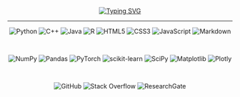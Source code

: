 
<p align="center">
<a href="https://git.io/typing-svg"><img src="https://readme-typing-svg.demolab.com?font=Fira+Code&size=35&duration=1500&pause=1000&color=F70404&center=true&vCenter=true&random=false&width=1500&lines=Hello+there+!;Welcome+to+my+github+profile;I'm+an+Engineer+in+a+Neuroscience+research+Lab;Feel+free+to+get+in+touch" alt="Typing SVG" /></a>
</p>

--------------

<div align="center">

![Python](https://img.shields.io/badge/python-3670A0?style=for-the-badge&logo=python&logoColor=ffdd54&style=plastic)
![C++](https://img.shields.io/badge/c++-%2300599C.svg?style=for-the-badge&logo=c%2B%2B&logoColor=white&style=plastic)
![Java](https://img.shields.io/badge/java-%23ED8B00.svg?style=for-the-badge&logo=openjdk&logoColor=white&style=plastic)
![R](https://img.shields.io/badge/r-%23276DC3.svg?style=for-the-badge&logo=r&logoColor=white&style=plastic)
![HTML5](https://img.shields.io/badge/html5-%23E34F26.svg?style=for-the-badge&logo=html5&logoColor=white&style=plastic)
![CSS3](https://img.shields.io/badge/css3-%231572B6.svg?style=for-the-badge&logo=css3&logoColor=white&style=plastic)
![JavaScript](https://img.shields.io/badge/javascript-%23323330.svg?style=for-the-badge&logo=javascript&logoColor=%23F7DF1E&style=plastic)
![Markdown](https://img.shields.io/badge/markdown-%23000000.svg?style=for-the-badge&logo=markdown&logoColor=white&style=plastic)
  
</div>

<br>

<div align="center">

![NumPy](https://img.shields.io/badge/numpy-%23013243.svg?style=for-the-badge&logo=numpy&logoColor=white&style=plastic)
![Pandas](https://img.shields.io/badge/pandas-%23150458.svg?style=for-the-badge&logo=pandas&logoColor=white&style=plastic)
![PyTorch](https://img.shields.io/badge/PyTorch-%23EE4C2C.svg?style=for-the-badge&logo=PyTorch&logoColor=white&style=plastic)
![scikit-learn](https://img.shields.io/badge/scikit--learn-%23F7931E.svg?style=for-the-badge&logo=scikit-learn&logoColor=white&style=plastic)
![SciPy](https://img.shields.io/badge/SciPy-%230C55A5.svg?style=for-the-badge&logo=scipy&logoColor=%white&style=plastic)
![Matplotlib](https://img.shields.io/badge/Matplotlib-%23ffffff.svg?style=for-the-badge&logo=Matplotlib&logoColor=black&style=plastic)
![Plotly](https://img.shields.io/badge/Plotly-%233F4F75.svg?style=for-the-badge&logo=plotly&logoColor=white&style=plastic)
  
</div>

<br>

<div align="center">

![GitHub](https://img.shields.io/badge/github-%23121011.svg?style=for-the-badge&logo=github&logoColor=white&style=plastic)
![Stack Overflow](https://img.shields.io/badge/-Stackoverflow-FE7A16?style=for-the-badge&logo=stack-overflow&logoColor=white&style=plastic)
![ResearchGate](https://img.shields.io/badge/ResearchGate-00CCBB?style=for-the-badge&logo=ResearchGate&logoColor=white&style=plastic)

<div/>
